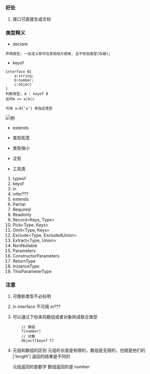### 好处

1. 接口可直接生成文档

### 类型释义

- declare

```
声明类型; 一处定义即可在其他地方使用, 且不校验类型[存疑];
```

- keyof

```
interface B{
    a:string;
    b:number;
    c:object
}
判断类型; A : keyof B
此时A => a|b|c

可用 a:B['a'] 来指定类型

```

![例](https://github-blog-resource.oss-cn-beijing.aliyuncs.com/keyof.png)

- extends
- 类型拓宽
- 类型缩小
- 泛型

- 工具类

1. typeof
2. keyof
3. in
4. infer???
5. extends
6. Partial<Type>
7. Required<Type>
8. Readonly<Type>
9. Record<Keys, Type>
10. Pick<Type, Keys>
11. Omit<Type, Keys>
12. Exclude<Type, ExcludedUnion>
13. Extract<Type, Union>
14. NonNullable<Type>
15. Parameters<Type>
16. ConstructorParameters<Type>
17. ReturnType<Type>
18. InstanceType<Type>
19. ThisParameterType<Type>

### 注意

1. 可推断类型不必标明
2. in interface 不可用 in???
3. 可以通过下标来将数组或者对象转成联合类型

   ```
       // 数组
       T[number]
       // 对象
       Object[keyof T]
   ```

4. 元组和数组的区别
   元组的长度是有限的，数组是无限的，也就是他们的 ['length'] 返回的结果是不同的

   元组返回的是数字
   数组返回的是 number
